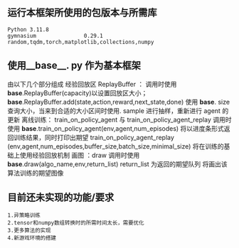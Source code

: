
## 运行本框架所使用的包版本与所需库
	Python 3.11.8
	gymnasium               0.29.1
	random,tqdm,torch,matplotlib,collections,numpy


## 使用__base__. py 作为基本框架


由以下几个部分组成
	经验回放区 ReplayBuffer ：
		调用时使用 __base__.ReplayBuffer(capacity)以设置回放区大小；
			__base__.ReplayBuffer.add(state,action,reward,next_state,done)
			使用 __base__. size 查询大小，当来到合适的大小区间时使用. sample 进行抽样，重新进行 agent 的更新
	离线训练： train_on_policy_agent 与 train_on_policy_agent_replay
		调用时使用 __base__.train_on_policy_agent(env,agent,num_episodes)
			将以进度条形式返回训练结果，同时打印出期望
				train_on_policy_agent_replay (env,agent,num_episodes,buffer_size,batch_size,minimal_size)
				将在训练的基础上使用经验回放机制
	画图 ：draw
		调用时使用 __base__.draw(algo_name,env,return_list)
			return_list 为返回的期望队列
			将画出该算法训练的期望图像

## 目前还未实现的功能/要求
	1.异策略训练
	2.tensor和numpy数组转换时的所需时间太长，需要优化
	3.更多算法的实现
	4.新游戏环境的搭建
